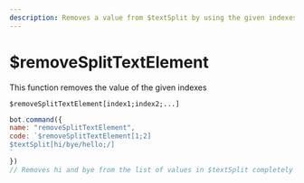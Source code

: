 ```yaml
---
description: Removes a value from $textSplit by using the given indexes
---
```


# $removeSplitTextElement

This function removes the value of the given indexes

```text
$removeSplitTextElement[index1;index2;...]
```

```javascript
bot.command({
name: "removeSplitTextElement",
code: `$removeSplitTextElement[1;2]
$textSplit[hi/bye/hello;/]
`
})
// Removes hi and bye from the list of values in $textSplit completely
```

